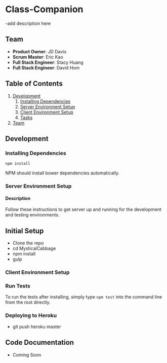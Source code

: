# Class-Companion

-add description here

## Team

  - __Product Owner__: JD Davis
  - __Scrum Master__: Eric Kao
  - __Full Stack Engineer__: Stacy Huang
  - __Full Stack Engineer__: David Hom

## Table of Contents

1. [Development](#development)
    1. [Installing Dependencies](#installing-dependencies)
    1. [Server Environment Setup](#server-environment-setup)
    1. [Client Environment Setup](#client-environment-setup)
    1. [Tasks](#tasks)
1. [Team](#team)



## Development

### Installing Dependencies

```
npm install
```

NPM should install bower dependencies automatically.


### Server Environment Setup

#### Description
Follow these instructions to get server up and running for the development and testing environments.


## Initial Setup

- Clone the repo
- cd MysticalCabbage
- npm install
- gulp

 
### Client Environment Setup


### Run Tests

To run the tests after installing, simply type ```npm test``` into the command line from the root directly.


### Deploying to Heroku

- git push heroku master

## Code Documentation

- Coming Soon 
